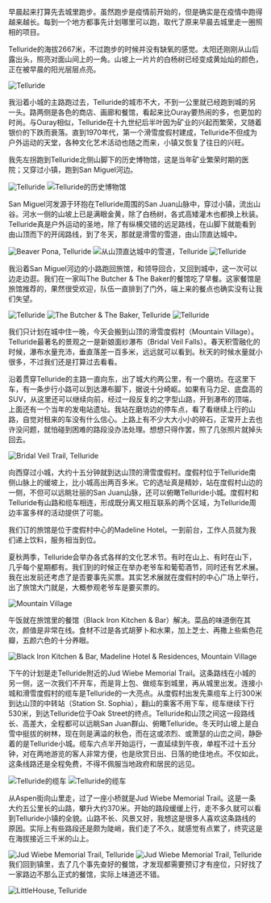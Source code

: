 早晨起来打算先去城里跑步。虽然跑步是疫情前开始的，但是确实是在疫情中跑得越来越长。每到一个地方都事先计划哪里可以跑，取代了原来早晨去城里走一圈照相的项目。

Telluride的海拔2667米，不过跑步的时候并没有缺氧的感觉。太阳还刚刚从山后露出头，照亮对面山间上的一角。山坡上一片片的白杨树已经变成黄灿灿的颜色，正在被早晨的阳光层层点亮。

![Telluride](https://ik.imagekit.io/wavelet/2021-Colorado/tr:n-blogs/PXL_20210926_135022786_EFSg--Z9e17.jpg)

我沿着小城的主路跑过去，Telluride的城市不大，不到一公里就已经跑到城的另一头。路两侧是各色的商店、画廊和餐馆，看起来比Ouray要热闹的多，也更加的时尚。与Ouray相似，Telluride在十九世纪后半叶因为矿业的兴起而繁荣，又随着银价的下跌而衰落。直到1970年代，第一个滑雪度假村建成，Telluride不但成为户外运动的天堂，各种文化艺术活动也随之而来，小镇又恢复了往日的兴旺。

我先左拐跑到Telluride北侧山脚下的历史博物馆，这是当年矿业繁荣时期的医院；又穿过小镇，跑到San Miguel河边。

![Telluride](https://ik.imagekit.io/wavelet/2021-Colorado/tr:n-blogs/PXL_20210926_141744117-Edit_wzQ4ljAYt.jpg)
![Telluride的历史博物馆](https://ik.imagekit.io/wavelet/2021-Colorado/tr:n-blogs/PXL_20210926_140945190_gwW_XKTcwH.jpg)

San Miguel河发源于环抱在Telluride周围的San Juan山脉中，穿过小镇，流出山谷。河水一侧的山坡上已是满眼金黄，除了白杨树，各式高矮灌木也都换上秋装。Telluride真是户外运动的圣地，除了有纵横交错的远足路线，在山脚下就能看到由山顶而下的开阔路线，到了冬天，那就是滑雪的雪道，由山顶直达城中。

![Beaver Pona, Telluride](https://ik.imagekit.io/wavelet/2021-Colorado/tr:n-blogs/PXL_20210926_142859269.PANO_Bwca5QFn6.jpg)
![从山顶直达城中的雪道，Telluride](https://ik.imagekit.io/wavelet/2021-Colorado/tr:n-blogs/PXL_20210926_152313554_H1Fa0oJlJPCt.jpg)
![Telluride](https://ik.imagekit.io/wavelet/2021-Colorado/PXL_20210926_144739849_MHdCe2JjH.jpg)

我沿着San Miguel河边的小路跑回旅馆，和领导回合，又回到城中，这一次可以边走边逛。我们在一家叫The Butcher & The Baker的餐馆吃了早餐。这家餐馆是旅馆推荐的，果然很受欢迎，队伍一直排到了门外，端上来的餐点也确实没有让我们失望。

![Telluride](https://ik.imagekit.io/wavelet/2021-Colorado/tr:n-blogs/PXL_20210926_153106635_HUYcdwCZecJA.jpg)
![The Butcher & The Baker, Telluride](https://ik.imagekit.io/wavelet/2021-Colorado/tr:n-blogs/PXL_20210926_161041886_ow1UaSSC97D.jpg)
![Telluride](https://ik.imagekit.io/wavelet/2021-Colorado/tr:n-blogs/PXL_20210926_163447283_ortnqZkY7.jpg)

我们只计划在城中住一晚，今天会搬到山顶的滑雪度假村（Mountain Village）。Telluride最著名的景观之一是新娘面纱瀑布（Bridal Veil Falls）。春天积雪融化的时候，瀑布水量充沛，垂直落差一百多米，远远就可以看到。秋天的时候水量就小很多，不过我们还是打算过去看看。

沿着贯穿Telluride的主路一直向东，出了城大约两公里，有一个磨坊。在这里下车，有一条步行小路可以到达瀑布脚下，据说十分崎岖。如果有马力足、底盘高的SUV，从这里还可以继续向前，经过一段反复的之字型山路，开到瀑布的顶端，上面还有一个当年的发电站遗址。我站在磨坊边的停车点，看了看继续上行的山路，自觉对租来的车没有什么信心。上路上有不少大大小小的碎石，正常开上去也许没问题，就怕碰到困难的路段没办法处理。想想只得作罢，照了几张照片就掉头回去。

![Bridal Veil Trail, Telluride](https://ik.imagekit.io/wavelet/2021-Colorado/tr:n-blogs/PXL_20210926_183519285_JCKIY0V1UOvO.jpg)

向西穿过小城，大约十五分钟就到达山顶的滑雪度假村。度假村位于Telluride南侧山脉上的缓坡上，比小城高出两百多米。它的选址真是精妙，站在度假村山边的一侧，不但可以远眺壮丽的San Juan山脉，还可以俯瞰Telluride小城。度假村和Telluride有山路和缆车相连，形成既分离又相互联系的两个区域，为Telluride周边丰富多样的活动提供了可能。

我们订的旅馆是位于度假村中心的Madeline Hotel。一到前台，工作人员就为我们递上饮料，服务相当到位。

夏秋两季，Telluride会举办各式各样的文化艺术节。有时在山上、有时在山下，几乎每个星期都有。我们到的时候正在举办老爷车和葡萄酒节，同时还有艺术展。我在出发前还考虑了是否要事先买票。其实艺术展就在度假村的中心广场上举行，出了旅馆大门就是，大概参观老爷车是要买票的。

![Mountain Village](https://ik.imagekit.io/wavelet/2021-Colorado/tr:n-blogs/PXL_20210926_203924956_-Yeeo732d.jpg)

午饭就在旅馆里的餐馆（Black Iron Kitchen & Bar）解决。菜品的味道倒在其次，颜值是非常在线。食材不过是各式胡萝卜和水果，加上芝士、再撒上些紫色花瓣，五颜六色的十分养眼。

![Black Iron Kitchen & Bar, Madeline Hotel & Residences, Mountain Village](https://ik.imagekit.io/wavelet/2021-Colorado/tr:n-blogs/IMG_3617_W2nngxHMHg7.jpg)

下午的计划是走Telluride附近的Jud Wiebe Memorial Trail。这条路线在小城的另一侧，这一次我们不开车，而是背上包、做缆车到城里，再从城里出发。连接小城和滑雪度假村的缆车是Telluride的一大亮点。从度假村出发先乘缆车上行300米到达山顶的中转站（Station St. Sophia），翻山的乘客不用下车，缆车继续下行530米，到达Telluride位于Oak Street的终点。Telluride和山顶之间这一段路线长、高差大，全程都可以远眺San Juan群山、俯瞰Telluride。冬天时山坡上是白雪中挺拔的树林，现在则是满溢的秋色，而在这或浓烈、或萧瑟的山峦之间，静卧着的是Telluride小城。缆车六点半开始运行，一直延续到午夜，单程不过十五分钟，对在两地游览的客人非常方便，也是欣赏日出、日落的绝佳地点。不仅如此，这条线路还是全程免费，不得不佩服当地政府和居民的远见。

![Telluride的缆车](https://ik.imagekit.io/wavelet/2021-Colorado/tr:n-blogs/_90A4226_n7AfhjDu2.jpg)
![Telluride的缆车](https://ik.imagekit.io/wavelet/2021-Colorado/tr:n-blogs/IMG_3578_slTXaM37W.jpg)

从Aspen街向山里走，过了一座小桥就是Jud Wiebe Memorial Trail。这是一条大约五公里长的山路，攀升大约370米。开始的路段缓缓上行，走不多久就可以看到Telluride小镇的全貌。山路不长、风景又好，我想这是很多人喜欢这条路线的原因。实际上有些路段还是颇为陡峭，我们走了不久，就感觉有点累了，终究这是在海拔接近三千米的山上。

![Jud Wiebe Memorial Trail, Telluride](https://ik.imagekit.io/wavelet/2021-Colorado/tr:n-blogs/_90A4244_nIttPp6uj.jpg)
![Jud Wiebe Memorial Trail, Telluride](https://ik.imagekit.io/wavelet/2021-Colorado/tr:n-blogs/_90A4241_TeCsHDeM-u5.jpg)
我们回到镇里，去了几个事先查好的餐馆，才发现都需要预订才有座位，只好找了一家路边不那么正式的餐馆，实际上味道还不错。

![LittleHouse, Telluride](https://ik.imagekit.io/wavelet/2021-Colorado/tr:n-blogs/littlehouse_phKYyk865.jpg)
